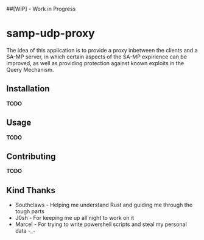 ##[WIP] - Work in Progress

# samp-udp-proxy 

The idea of this application is to provide a proxy inbetween the clients and a SA-MP server, in which certain aspects of the SA-MP expirience can be improved, as well as providing protection against known exploits in the Query Mechanism.

## Installation

**TODO**

## Usage

**TODO**

## Contributing

**TODO**

## Kind Thanks

* Southclaws - Helping me understand Rust and guiding me through the tough parts
* J0sh - For keeping me up all night to work on it
* Marcel - For trying to write powershell scripts and steal my personal data -_-
